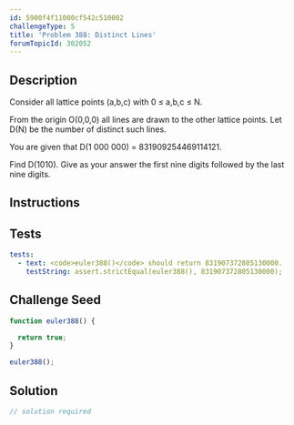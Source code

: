 ```yaml
---
id: 5900f4f11000cf542c510002
challengeType: 5
title: 'Problem 388: Distinct Lines'
forumTopicId: 302052
---
```


## Description
<section id='description'>
Consider all lattice points (a,b,c) with 0 ≤ a,b,c ≤ N.


From the origin O(0,0,0) all lines are drawn to the other lattice points.
Let D(N) be the number of distinct such lines.


You are given that D(1 000 000) = 831909254469114121.

Find D(1010). Give as your answer the first nine digits followed by the last nine digits.
</section>

## Instructions
<section id='instructions'>

</section>

## Tests
<section id='tests'>

```yml
tests:
  - text: <code>euler388()</code> should return 831907372805130000.
    testString: assert.strictEqual(euler388(), 831907372805130000);

```

</section>

## Challenge Seed
<section id='challengeSeed'>

<div id='js-seed'>

```js
function euler388() {

  return true;
}

euler388();
```

</div>



</section>

## Solution
<section id='solution'>

```js
// solution required
```

</section>
